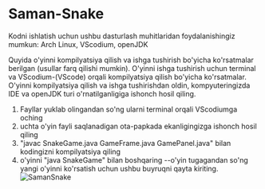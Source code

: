 # Saman-Snake
Kodni ishlatish uchun ushbu dasturlash muhitlaridan foydalanishingiz mumkun:
Arch Linux, VScodium, openJDK

Quyida o'yinni kompilyatsiya qilish va ishga tushirish bo'yicha ko'rsatmalar berilgan (usullar farq qilishi mumkin).
O'yinni ishga tushirish uchun terminal va VScodium-(VScode) orqali kompilyatsiya qilish bo'yicha ko'rsatmalar.
O'yinni kompilyatsiya qilish va ishga tushirishdan oldin, kompyuteringizda IDE va ​​openJDK turi o'rnatilganligiga ishonch hosil qiling.

1. Fayllar yuklab olingandan so'ng ularni terminal orqali VScodiumga oching
2. uchta o'yin fayli saqlanadigan ota-papkada ekanligingizga ishonch hosil qiling
3. "javac SnakeGame.java GameFrame.java GamePanel.java" bilan kodingizni kompilyatsiya qiling 
4. o'yinni "java SnakeGame" bilan boshqaring --o'yin tugagandan so'ng yangi o'yinni ko'rsatish uchun ushbu buyruqni qayta kiriting.
   ![SamanSnake](https://github.com/user-attachments/assets/43bb95f9-42b8-4d07-8796-4236af5ec1c2)
